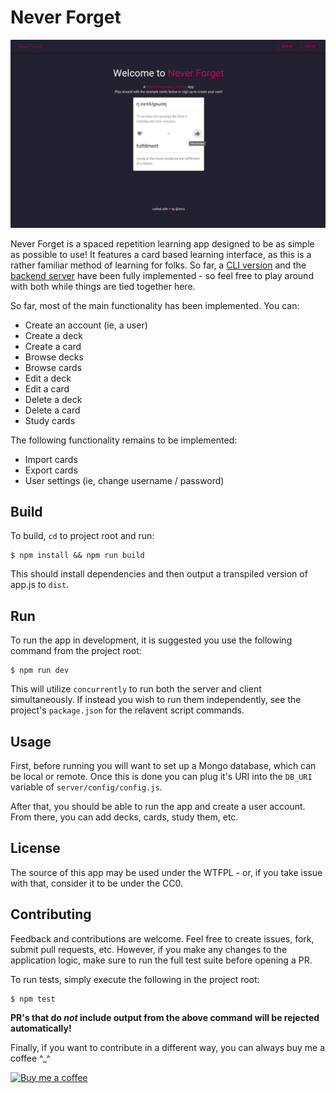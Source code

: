 # Never Forget

![](./screens/landing.png)

Never Forget is a spaced repetition learning app designed to be as simple as possible to use! It features a card based learning interface, as this is a rather familiar method of learning for folks. So far, a [CLI version](https://github.com/tmns/never-forget-cli) and the [backend server](https://github.com/tmns/never-forget-server) have been fully implemented - so feel free to play around with both while things are tied together here.

So far, most of the main functionality has been implemented. You can:

* Create an account (ie, a user)
* Create a deck
* Create a card
* Browse decks
* Browse cards
* Edit a deck
* Edit a card
* Delete a deck
* Delete a card
* Study cards

The following functionality remains to be implemented:

* Import cards
* Export cards
* User settings (ie, change username / password)

## Build
To build, `cd` to project root and run:
```
$ npm install && npm run build
```
This should install dependencies and then output a transpiled version of app.js to `dist`.

## Run
To run the app in development, it is suggested you use the following command from the project root:
```
$ npm run dev
```
This will utilize `concurrently` to run both the server and client simultaneously. If instead you wish to run them independently, see the project's `package.json` for the relavent script commands.

## Usage
First, before running you will want to set up a Mongo database, which can be local or remote. Once this is done you can plug it's URI into the `DB_URI` variable of `server/config/config.js`.

After that, you should be able to run the app and create a user account. From there, you can add decks, cards, study them, etc.

## License
The source of this app may be used under the WTFPL - or, if you take issue with that, consider it to be under the CC0.

## Contributing
Feedback and contributions are welcome. Feel free to create issues, fork, submit pull requests, etc. However, if you make any changes to the application logic, make sure to run the full test suite before opening a PR. 

To run tests, simply execute the following in the project root:
```
$ npm test
```

**PR's that do *not* include output from the above command will be rejected automatically!**

Finally, if you want to contribute in a different way, you can always buy me a coffee ^_^

[![Buy me a coffee](https://www.buymeacoffee.com/assets/img/custom_images/purple_img.png)](https://www.buymeacoffee.com/tmns)

